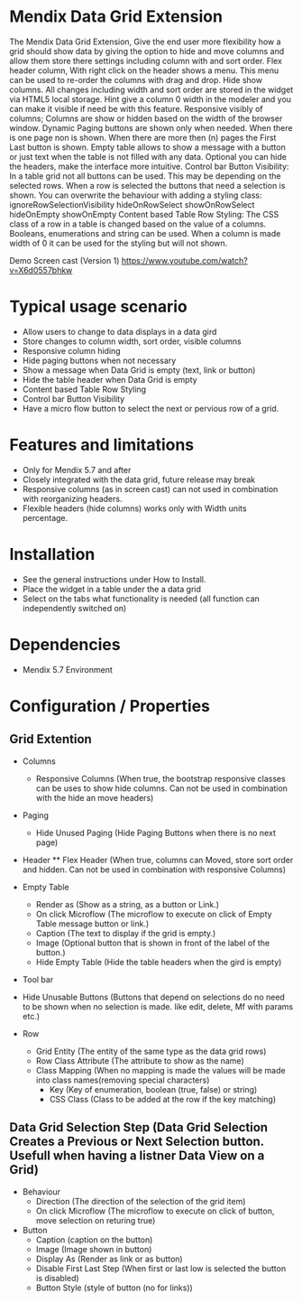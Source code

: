 # Mendix Data Grid Extension
The Mendix Data Grid Extension, Give the end user more flexibility how a grid should show data by giving the option to hide and move columns and allow them store there settings including column with and sort order.
Flex header column, With right click on the header shows a menu. This menu can be used to re-order the columns with drag and drop. Hide show columns. All changes including width and sort order are stored in the widget via HTML5 local storage. Hint give a column 0 width in the modeler and you can make it visible if need be with this feature.
Responsive visibly of columns; Columns are show or hidden based on the width of the browser window.
Dynamic Paging buttons are shown only when needed. When there is one page non is shown. When there are more then (n) pages the First Last button is shown.
Empty table allows to show a message with a button or just text when the table is not filled with any data. Optional you can hide the headers, make the interface more intuitive.
Control bar Button Visibility: In a table grid not all buttons can be used. This may be depending on the selected rows. When a row is selected the buttons that need a selection is shown. You can overwrite the behaviour with adding a styling class: ignoreRowSelectionVisibility hideOnRowSelect showOnRowSelect hideOnEmpty showOnEmpty
Content based Table Row Styling: The CSS class of a row in a table is changed based on the value of a columns. Booleans, enumerations and string can be used. When a column is made width of 0 it can be used for the styling but will not shown.

Demo Screen cast (Version 1)
https://www.youtube.com/watch?v=X6d0557bhkw

# Typical usage scenario
* Allow users to change to data displays in a data gird
* Store changes to column width, sort order, visible columns
* Responsive column hiding
* Hide paging buttons when not necessary
* Show a message when Data Grid is empty (text, link or button)
* Hide the table header when Data Grid is empty
* Content based Table Row Styling
* Control bar Button Visibility
* Have a micro flow button to select the next or pervious row of a grid.  

# Features and limitations
* Only for Mendix 5.7 and after
* Closely integrated with the data grid, future release may break
* Responsive columns (as in screen cast) can not used in combination with reorganizing headers.
* Flexible headers (hide columns) works only with Width units percentage.

# Installation
* See the general instructions under How to Install.
* Place the widget in a table under the a data grid
* Select on the tabs what functionality is needed (all function can independently switched on)

# Dependencies
* Mendix 5.7  Environment

# Configuration / Properties
## Grid Extention
* Columns
  * Responsive Columns (When true, the bootstrap responsive classes can be uses to show hide columns. Can not be used in combination with the hide an move headers)

* Paging
  * Hide Unused Paging (Hide Paging Buttons when there is no next page)
* Header
** Flex Header (When true, columns can Moved, store sort order and hidden. Can not be used in combination with responsive Columns)
* Empty Table
  * Render as (Show as a string, as a button or Link.)
  * On click Microflow (The microflow to execute on click of Empty Table message button or link.)
  * Caption (The text to display if the grid is empty.)
  * Image (Optional button that is shown in front of the label of the button.)
  * Hide Empty Table (Hide the table headers when the gird is empty)
* Tool bar
 * Hide Unusable Buttons (Buttons that depend on selections do no need to be shown when no selection is made. like edit, delete, Mf with params etc.)
* Row
  * Grid Entity (The entity of the same type as the data grid rows)
  * Row Class Attribute (The attribute to show as the name)
  * Class Mapping (When no mapping is made the values will be made into class names(removing special characters)
    * Key (Key of enumeration, boolean (true, false) or string)
    * CSS Class (Class to be added at the row if the key matching)   

## Data Grid Selection Step (Data Grid Selection Creates a Previous or Next Selection button. Usefull when having a listner Data View on a Grid)
* Behaviour
  * Direction (The direction of the selection of the grid item)
  * On click Microflow (The microflow to execute on click of button, move selection on returing true)
* Button
  * Caption (caption on the button)
  * Image (Image shown in button)
  * Display As (Render as link or as button)
  * Disable First Last Step (When first or last low is selected the button is disabled)
  * Button Style (style of button (no for links))
